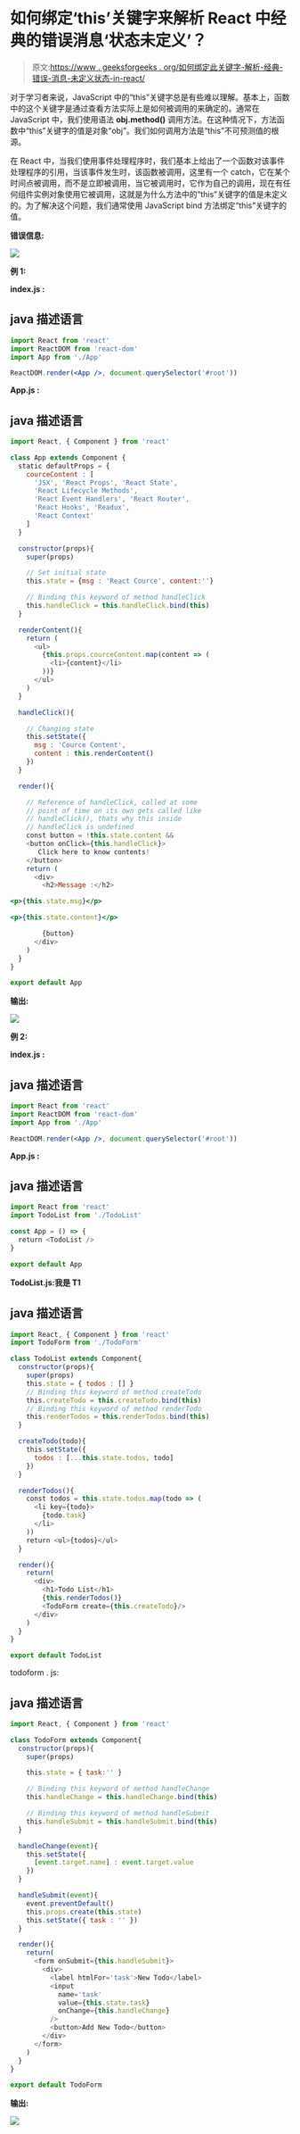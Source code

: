 # 如何绑定‘this’关键字来解析 React 中经典的错误消息‘状态未定义’？

> 原文:[https://www . geeksforgeeks . org/如何绑定此关键字-解析-经典-错误-消息-未定义状态-in-react/](https://www.geeksforgeeks.org/how-to-bind-this-keyword-to-resolve-classical-error-message-state-of-undefined-in-react/)

对于学习者来说，JavaScript 中的“this”关键字总是有些难以理解。基本上，函数中的这个关键字是通过查看方法实际上是如何被调用的来确定的。通常在 JavaScript 中，我们使用语法 **obj.method()** 调用方法。在这种情况下，方法函数中“this”关键字的值是对象“obj”。我们如何调用方法是“this”不可预测值的根源。

在 React 中，当我们使用事件处理程序时，我们基本上给出了一个函数对该事件处理程序的引用，当该事件发生时，该函数被调用，这里有一个 catch，它在某个时间点被调用，而不是立即被调用，当它被调用时，它作为自己的调用，现在有任何组件实例对象使用它被调用，这就是为什么方法中的“this”关键字的值是未定义的。为了解决这个问题，我们通常使用 JavaScript bind 方法绑定“this”关键字的值。

**错误信息:**

![](img/85c13945752ce137e477d96c981e74c9.png)

**例 1:**

**index.js :**

## java 描述语言

```jsx
import React from 'react'
import ReactDOM from 'react-dom'
import App from './App'

ReactDOM.render(<App />, document.querySelector('#root'))
```

**App.js :**

## java 描述语言

```jsx
import React, { Component } from 'react'

class App extends Component {
  static defaultProps = {
    courceContent : [
      'JSX', 'React Props', 'React State',
      'React Lifecycle Methods',
      'React Event Handlers', 'React Router',
      'React Hooks', 'Readux',
      'React Context'
    ]
  }

  constructor(props){
    super(props)

    // Set initial state
    this.state = {msg : 'React Cource', content:''}

    // Binding this keyword of method handleClick
    this.handleClick = this.handleClick.bind(this)
  }

  renderContent(){
    return (
      <ul>
        {this.props.courceContent.map(content => (
          <li>{content}</li>
        ))}
      </ul>
    )
  }

  handleClick(){

    // Changing state
    this.setState({
      msg : 'Cource Content',
      content : this.renderContent()
    })
  }

  render(){

    // Reference of handleClick, called at some
    // point of time on its own gets called like
    // handleClick(), thats why this inside
    // handleClick is undefined
    const button = !this.state.content &&
    <button onClick={this.handleClick}>
       Click here to know contents!
    </button>
    return (
      <div>
        <h2>Message :</h2>

<p>{this.state.msg}</p>

<p>{this.state.content}</p>

        {button}
      </div>
    )
  }
}

export default App
```

**输出:**

![](img/bfe403399d9a71881a867ec594d2c65a.png)

**例 2:**

**index.js :**

## java 描述语言

```jsx
import React from 'react'
import ReactDOM from 'react-dom'
import App from './App'

ReactDOM.render(<App />, document.querySelector('#root'))
```

**App.js :**

## java 描述语言

```jsx
import React from 'react'
import TodoList from './TodoList'

const App = () => {
  return <TodoList />
}

export default App
```

**TodoList.js:我是 T1**

## java 描述语言

```jsx
import React, { Component } from 'react'
import TodoForm from './TodoForm'

class TodoList extends Component{
  constructor(props){
    super(props)
    this.state = { todos : [] }
    // Binding this keyword of method createTodo
    this.createTodo = this.createTodo.bind(this)
    // Binding this keyword of method renderTodo
    this.renderTodos = this.renderTodos.bind(this)
  }

  createTodo(todo){
    this.setState({
      todos : [...this.state.todos, todo]
    })
  }

  renderTodos(){
    const todos = this.state.todos.map(todo => (
      <li key={todo}>
        {todo.task}
      </li>
    ))
    return <ul>{todos}</ul>
  }

  render(){
    return(
      <div>
        <h1>Todo List</h1>
        {this.renderTodos()}
        <TodoForm create={this.createTodo}/>
      </div>
    )
  }
}

export default TodoList
```

todoform . js:

## java 描述语言

```jsx
import React, { Component } from 'react'

class TodoForm extends Component{
  constructor(props){
    super(props)

    this.state = { task:'' }

    // Binding this keyword of method handleChange
    this.handleChange = this.handleChange.bind(this)

    // Binding this keyword of method handleSubmit
    this.handleSubmit = this.handleSubmit.bind(this)
  }

  handleChange(event){
    this.setState({
      [event.target.name] : event.target.value
    })
  }

  handleSubmit(event){
    event.preventDefault()
    this.props.create(this.state)
    this.setState({ task : '' })
  }

  render(){
    return(
      <form onSubmit={this.handleSubmit}>
        <div>
          <label htmlFor='task'>New Todo</label>
          <input
            name='task'
            value={this.state.task}
            onChange={this.handleChange}
          />
          <button>Add New Todo</button>
        </div>
      </form>
    )
  }
}

export default TodoForm
```

**输出:**

![](img/99fc774a3a2b76908df5f7fc3099e598.png)